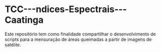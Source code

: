 # TCC---ndices-Espectrais---Caatinga
Este repositório tem como finalidade compartilhar o desenvolvimento de scripts para a mensuração de áreas queimadas a partir de imagens de satélite.

